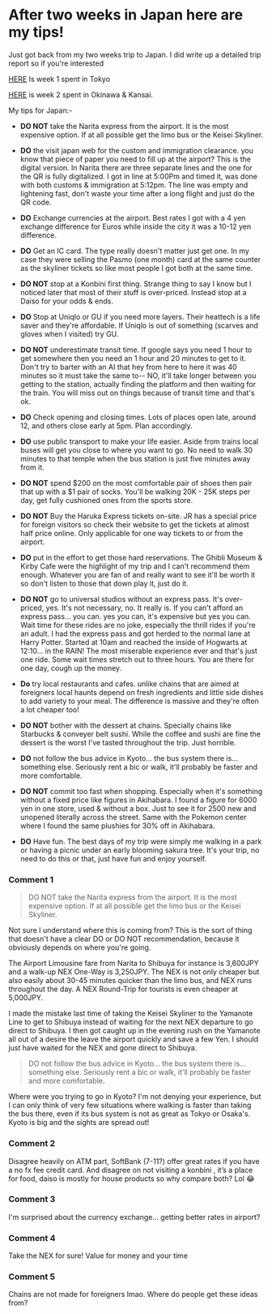 # After two weeks in Japan here are my tips!

Just got back from my two weeks trip to Japan. I did write up a detailed trip report so if you're interested 


[HERE](https://www.reddit.com/r/JapanTravel/comments/1bhyiio/two_weeks_march_trip_report_week_1_tokyo/) Is week 1 spent in Tokyo



[HERE](https://www.reddit.com/r/JapanTravel/comments/1bixuu4/two_weeks_march_trip_report_week_2_okinawa_kansai/) is week 2 spent in Okinawa & Kansai.


My tips for Japan:-


- **DO NOT** take the Narita express from the airport. It is the most expensive option. If at all possible get the limo bus or the Keisei Skyliner.


- **DO** the visit japan web for the custom and immigration clearance. you know that piece of paper you need to fill up at the airport? This is the digital version. In Narita there are three separate lines and the one for the QR is fully digitalized. I got in line at 5:00Pm and timed it, was done with both customs & immigration at 5:12pm. The line was empty and lightening fast, don't waste your time after a long flight and just do the QR code.


- **DO** Exchange currencies at the airport. Best rates I got with a 4 yen exchange difference for Euros while inside the city it was a 10-12 yen difference.


- **DO** Get an IC card. The type really doesn't matter just get one. In my case they were selling the Pasmo (one month) card at the same counter as the skyliner tickets so like most people I got both at the same time.


- **DO NOT** stop at a Konbini first thing. Strange thing to say I know but I noticed later that most of their stuff is over-priced. Instead stop at a Daiso for your odds & ends.


- **DO** Stop at Uniqlo or GU if you need more layers. Their heattech is a life saver and they're affordable. If Uniqlo is out of something (scarves and gloves when I visited) try GU.


- **DO NOT** underestimate transit time. If google says you need 1 hour to get somewhere then you need an 1 hour and 20 minutes to get to it. Don't try to barter with an AI that hey from here to here it was 40 minutes so it must take the same to-- NO, it'll take longer between you getting to the station, actually finding the platform and then waiting for the train. You will miss out on things because of transit time and that's ok.


- **DO** Check opening and closing times. Lots of places open late, around 12, and others close early at 5pm. Plan accordingly.


- **DO** use public transport to make your life easier. Aside from trains local buses will get you close to where you want to go. No need to walk 30 minutes to that temple when the bus station is just five minutes away from it.


- **DO NOT** spend $200 on the most comfortable pair of shoes then pair that up with a $1 pair of socks. You'll be walking 20K - 25K steps per day, get fully cushioned ones from the sports store. 


- **DO NOT** Buy the Haruka Express tickets on-site. JR has a special price for foreign visitors so check their website to get the tickets at almost half price online. Only applicable for one way tickets to or from the airport.


- **DO** put in the effort to get those hard reservations. The Ghibli Museum & Kirby Cafe were the highlight of my trip and I can't recommend them enough. Whatever you are fan of and really want to see it'll be worth it so don't listen to those that down play it, just do it. 


- **DO NOT** go to universal studios without an express pass. It's over-priced, yes. It's not necessary, no. It really is. If you can't afford an express pass... you can. yes you can, it's expensive but yes you can. Wait time for these rides are no joke, especially the thrill rides if you're an adult. I had the express pass and got herded to the normal lane at Harry Potter. Started at 10am and reached the inside of Hogwarts at 12:10... in the RAIN! The most miserable experience ever and that's just one ride. Some wait times stretch out to three hours. You are there for one day, cough up the money.


- **Do** try local restaurants and cafes. unlike chains that are aimed at foreigners local haunts depend on fresh ingredients and little side dishes to add variety to your meal. The difference is massive and they're often a lot cheaper too!   


- **DO NOT** bother with the dessert at chains. Specially chains like Starbucks & conveyer belt sushi. While the coffee and sushi are fine the dessert is the worst I've tasted throughout the trip. Just horrible. 


- **DO** not follow the bus advice in Kyoto... the bus system there is... something else. Seriously rent a bic or walk, it'll probably be faster and more comfortable.


- **DO NOT** commit too fast when shopping. Especially when it's something without a fixed price like figures in Akihabara. I found a figure for 6000 yen in one store, used & without a box. Just to see it for 2500 new and unopened literally across the street. Same with the Pokemon center where I found the same plushies for 30% off in Akihabara. 


- **DO** Have fun. The best days of my trip were simply me walking in a park or having a picnic under an early blooming sakura tree. It's your trip, no need to do this or that, just have fun and enjoy yourself.

### Comment 1

> DO NOT take the Narita express from the airport. It is the most expensive option. If at all possible get the limo bus or the Keisei Skyliner.

Not sure I understand where this is coming from? This is the sort of thing that doesn't have a clear DO or DO NOT recommendation, because it obviously depends on where you're going. 

The Airport Limousine fare from Narita to Shibuya for instance is 3,600JPY and a walk-up NEX One-Way is 3,250JPY. The NEX is not only cheaper but also easily about 30-45 minutes quicker than the limo bus, and NEX runs throughout the day. A NEX Round-Trip for tourists is even cheaper at  5,000JPY.

I made the mistake last time of taking the Keisei Skyliner to the Yamanote Line to get to Shibuya instead of waiting for the next NEX departure to go direct to Shibuya. I then got caught up in the evening rush on the Yamanote all out of a desire the leave the airport quickly and save a few Yen. I should just have waited for the NEX and gone direct to Shibuya.

>
>  DO not follow the bus advice in Kyoto... the bus system there is... something else. Seriously rent a bic or walk, it'll probably be faster and more comfortable.

Where were you trying to go in Kyoto? I'm not denying your experience, but I can only think of very few situations where walking is faster than taking the bus there, even if its bus system is not as great as Tokyo or Osaka's. Kyoto is big and the sights are spread out!

### Comment 2

Disagree heavily on ATM part, SoftBank (7-11?) offer great rates if you have a no fx fee credit card. And disagree on not visiting a konbini , it’s a place for food, daiso is mostly for house products so why compare both? Lol 😂

### Comment 3

I'm surprised about the currency exchange... getting better rates in airport?

### Comment 4

Take the NEX for sure! Value for money and your time

### Comment 5

Chains are not made for foreigners lmao. Where do people get these ideas from?

